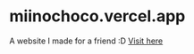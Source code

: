 # miinochoco.vercel.app
A website I made for a friend :D
[Visit here](https://miinochoco.vercel.app)
